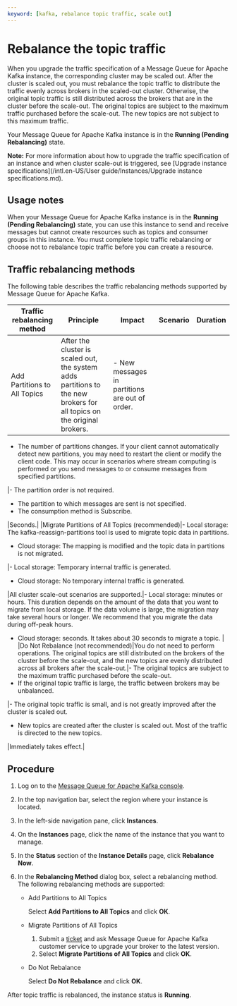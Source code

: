```yaml
---
keyword: [kafka, rebalance topic traffic, scale out]
---
```


# Rebalance the topic traffic

When you upgrade the traffic specification of a Message Queue for Apache Kafka instance, the corresponding cluster may be scaled out. After the cluster is scaled out, you must rebalance the topic traffic to distribute the traffic evenly across brokers in the scaled-out cluster. Otherwise, the original topic traffic is still distributed across the brokers that are in the cluster before the scale-out. The original topics are subject to the maximum traffic purchased before the scale-out. The new topics are not subject to this maximum traffic.

Your Message Queue for Apache Kafka instance is in the **Running \(Pending Rebalancing\)** state.

**Note:** For more information about how to upgrade the traffic specification of an instance and when cluster scale-out is triggered, see [Upgrade instance specifications](/intl.en-US/User guide/Instances/Upgrade instance specifications.md).

## Usage notes

When your Message Queue for Apache Kafka instance is in the **Running \(Pending Rebalancing\)** state, you can use this instance to send and receive messages but cannot create resources such as topics and consumer groups in this instance. You must complete topic traffic rebalancing or choose not to rebalance topic traffic before you can create a resource.

## Traffic rebalancing methods

The following table describes the traffic rebalancing methods supported by Message Queue for Apache Kafka.

|Traffic rebalancing method|Principle|Impact|Scenario|Duration|
|--------------------------|---------|------|--------|--------|
|Add Partitions to All Topics|After the cluster is scaled out, the system adds partitions to the new brokers for all topics on the original brokers.|-   New messages in partitions are out of order.
-   The number of partitions changes. If your client cannot automatically detect new partitions, you may need to restart the client or modify the client code. This may occur in scenarios where stream computing is performed or you send messages to or consume messages from specified partitions.

|-   The partition order is not required.
-   The partition to which messages are sent is not specified.
-   The consumption method is Subscribe.

|Seconds.|
|Migrate Partitions of All Topics \(recommended\)|-   Local storage: The kafka-reassign-partitions tool is used to migrate topic data in partitions.
-   Cloud storage: The mapping is modified and the topic data in partitions is not migrated.

|-   Local storage: Temporary internal traffic is generated.
-   Cloud storage: No temporary internal traffic is generated.

|All cluster scale-out scenarios are supported.|-   Local storage: minutes or hours. This duration depends on the amount of the data that you want to migrate from local storage. If the data volume is large, the migration may take several hours or longer. We recommend that you migrate the data during off-peak hours.
-   Cloud storage: seconds. It takes about 30 seconds to migrate a topic. |
|Do Not Rebalance \(not recommended\)|You do not need to perform operations. The original topics are still distributed on the brokers of the cluster before the scale-out, and the new topics are evenly distributed across all brokers after the scale-out.|-   The original topics are subject to the maximum traffic purchased before the scale-out.
-   If the original topic traffic is large, the traffic between brokers may be unbalanced.

|-   The original topic traffic is small, and is not greatly improved after the cluster is scaled out.
-   New topics are created after the cluster is scaled out. Most of the traffic is directed to the new topics.

|Immediately takes effect.|

## Procedure

1.  Log on to the [Message Queue for Apache Kafka console](https://kafka.console.aliyun.com/?spm=a2c4g.11186623.2.22.6bf72638IfKzDm).

2.  In the top navigation bar, select the region where your instance is located.

3.  In the left-side navigation pane, click **Instances**.

4.  On the **Instances** page, click the name of the instance that you want to manage.

5.  In the **Status** section of the **Instance Details** page, click **Rebalance Now**.

6.  In the **Rebalancing Method** dialog box, select a rebalancing method. The following rebalancing methods are supported:

    -   Add Partitions to All Topics

        Select **Add Partitions to All Topics** and click **OK**.

    -   Migrate Partitions of All Topics
        1.  Submit a [ticket](https://workorder-intl.console.aliyun.com/?spm=a2c63.p38356.879954.5.7eda4058RBvAh8#/ticket/add/?productId=1352) and ask Message Queue for Apache Kafka customer service to upgrade your broker to the latest version.
        2.  Select **Migrate Partitions of All Topics** and click **OK**.
    -   Do Not Rebalance

        Select **Do Not Rebalance** and click **OK**.


After topic traffic is rebalanced, the instance status is **Running**.

